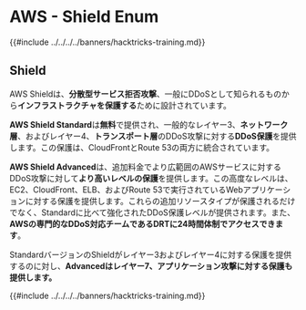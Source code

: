 # AWS - Shield Enum

{{#include ../../../../banners/hacktricks-training.md}}

## Shield

AWS Shieldは、**分散型サービス拒否攻撃**、一般にDDoSとして知られるものから**インフラストラクチャを保護する**ために設計されています。

**AWS Shield Standard**は**無料**で提供され、一般的なレイヤー3、**ネットワーク層**、およびレイヤー4、**トランスポート層**のDDoS攻撃に対する**DDoS保護**を提供します。この保護は、CloudFrontとRoute 53の両方に統合されています。

**AWS Shield Advanced**は、追加料金でより広範囲のAWSサービスに対するDDoS攻撃に対して**より高いレベルの保護**を提供します。この高度なレベルは、EC2、CloudFront、ELB、およびRoute 53で実行されているWebアプリケーションに対する保護を提供します。これらの追加リソースタイプが保護されるだけでなく、Standardに比べて強化されたDDoS保護レベルが提供されます。また、**AWSの専門的なDDoS対応チームであるDRTに24時間体制でアクセスできます**。

StandardバージョンのShieldがレイヤー3およびレイヤー4に対する保護を提供するのに対し、**Advancedはレイヤー7、アプリケーション攻撃に対する保護も提供します。**

{{#include ../../../../banners/hacktricks-training.md}}
